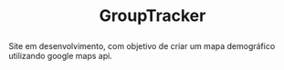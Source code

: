 # <p align="center">GroupTracker</p>

Site em desenvolvimento, com objetivo de criar um mapa demográfico utilizando google maps api.
